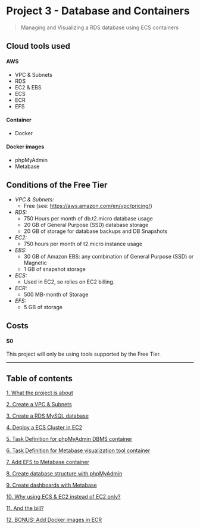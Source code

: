# Project 3 - Database and Containers

> Managing and Visualizing a RDS database using ECS containers

## Cloud tools used
#### AWS
- VPC & Subnets
- RDS
- EC2 & EBS
- ECS
- ECR
- EFS

#### Container
- Docker

#### Docker images
- phpMyAdmin
- Metabase

## Conditions of the Free Tier
-	*VPC & Subnets:*
    -   Free (see: https://aws.amazon.com/en/vpc/pricing/)
-	*RDS:*
    -   750 Hours per month of db.t2.micro database usage
    -   20 GB of General Purpose (SSD) database storage
    -   20 GB of storage for database backups and DB Snapshots
-	*EC2:*
    -   750 hours per month of t2.micro instance usage
-   *EBS:*
    -   30 GB of Amazon EBS: any combination of General Purpose (SSD) or Magnetic
    -   1 GB of snapshot storage
-	*ECS:*
    -   Used in EC2, so relies on EC2 billing.
-	*ECR:*
    -   500 MB-month of Storage
-	*EFS:*
    -   5 GB of storage


## Costs

#### **$0**

This project will only be using tools supported by the Free Tier.

___

## Table of contents

[1. What the project is about](/projects/project-3/part-1/README.md)

[2. Create a VPC & Subnets](/projects/project-3/part-2/README.md)

[3. Create a RDS MySQL database](/projects/project-3/part-3/README.md)

[4. Deploy a ECS Cluster in EC2](/projects/project-3/part-4/README.md)

[5. Task Definition for phpMyAdmin DBMS container](/projects/project-3/part-5/README.md)

[6. Task Definition for Metabase visualization tool container](/projects/project-3/part-6/README.md)

[7. Add EFS to Metabase container](/projects/project-3/part-7/README.md)

[8. Create database structure with phpMyAdmin](/projects/project-3/part-8/README.md)

[9. Create dashboards with Metabase](/projects/project-3/part-9/README.md)

[10. Why using ECS & EC2 instead of EC2 only?](/projects/project-3/part-10/README.md)

[11. And the bill?](/projects/project-3/part-11/README.md)

[12. BONUS: Add Docker images in ECR](/projects/project-3/part-12/README.md)